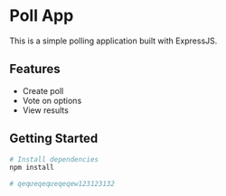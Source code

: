 # Poll App

This is a simple polling application built with ExpressJS.

## Features

- Create poll
- Vote on options
- View results

## Getting Started

```bash
# Install dependencies
npm install

# qeqưeqeqưeqeqew123123132